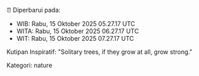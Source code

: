 ⏰ Diperbarui pada:
- WIB: Rabu, 15 Oktober 2025 05.27.17 UTC
- WITA: Rabu, 15 Oktober 2025 06.27.17 UTC
- WIT: Rabu, 15 Oktober 2025 07.27.17 UTC

Kutipan Inspiratif:
"Solitary trees, if they grow at all, grow strong."


Kategori: nature

